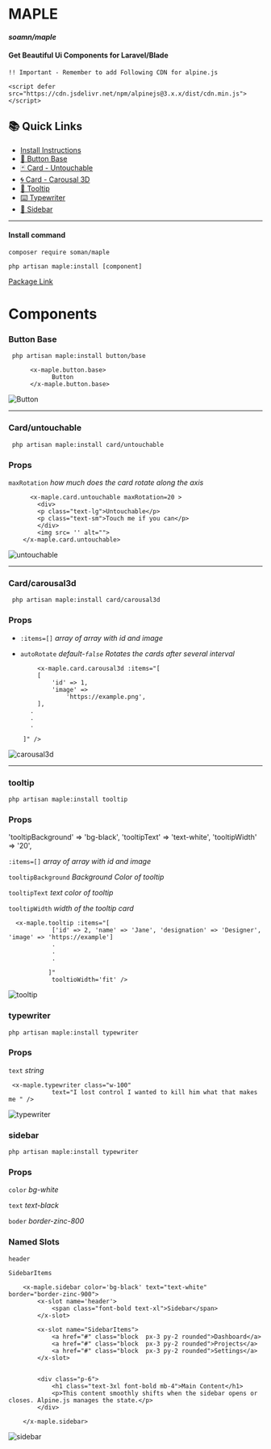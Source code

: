 # MAPLE

#### _soamn/maple_

#### Get Beautiful Ui Components for Laravel/Blade

`!! Important - Remember to add Following CDN for alpine.js `

`<script defer src="https://cdn.jsdelivr.net/npm/alpinejs@3.x.x/dist/cdn.min.js"></script>`

## 📚 Quick Links

- [Install Instructions](#install-instructions)
- [🔘 Button Base](#button-base)
- [🃏 Card - Untouchable](#carduntouchable)
- [🌀 Card - Carousal 3D](#cardcarousal3d)
- [💬 Tooltip](#tooltip)
- [⌨️ Typewriter](#typewriter)
- [📁 Sidebar](#sidebar)

---

#### Install command

`composer require soman/maple`

`php artisan maple:install [component]`

[Package Link](https://packagist.org/packages/soamn/maple)

# Components

### Button Base

` php artisan maple:install button/base`

```
      <x-maple.button.base>
            Button
      </x-maple.button.base>
```

![Button](https://raw.githubusercontent.com/soamn/maple/main/assets/image.png)

---

### Card/untouchable

` php artisan maple:install card/untouchable`

### Props

`maxRotation`
_how much does the card rotate along the axis_

```
      <x-maple.card.untouchable maxRotation=20 >
        <div>
        <p class="text-lg">Untouchable</p>
        <p class="text-sm">Touch me if you can</p>
        </div>
        <img src= '' alt="">
    </x-maple.card.untouchable>

```

![untouchable](https://raw.githubusercontent.com/soamn/maple/main/assets/image-1.png)

---

### Card/carousal3d

` php artisan maple:install card/carousal3d`

### Props

- `:items=[]`
  _array of array with id and image_

- `autoRotate` _default-`false` Rotates the cards after several interval_

```
        <x-maple.card.carousal3d :items="[
        [
            'id' => 1,
            'image' =>
                'https://example.png',
        ],
      .
      .
      .

    ]" />

```

![carousal3d](https://raw.githubusercontent.com/soamn/maple/main/assets/image-2.png)

---

### tooltip

`php artisan maple:install tooltip`

### Props

'tooltipBackground' => 'bg-black',
'tooltipText' => 'text-white',
'tooltipWidth' => '20',

`:items=[]` _array of array with id and image_

`tooltipBackground` _Background Color of tooltip_

`tooltipText` _text color of tooltip_

`tooltipWidth` _width of the tooltip card_

```
  <x-maple.tooltip :items="[
            ['id' => 2, 'name' => 'Jane', 'designation' => 'Designer', 'image' => 'https://example']
            .
            .
            .

           ]"
            tooltioWidth='fit' />

```

![tooltip](https://raw.githubusercontent.com/soamn/maple/main/assets/image-3.png)

### typewriter

`php artisan maple:install typewriter`

### Props

`text` _string_

```
 <x-maple.typewriter class="w-100"
            text="I lost control I wanted to kill him what that makes me " />

```

![typewriter](https://raw.githubusercontent.com/soamn/maple/main/assets/image-4.png)

### sidebar

`php artisan maple:install typewriter`

### Props

`color` _bg-white_

`text` _text-black_

`boder` _border-zinc-800_

### Named Slots

`header`

`SidebarItems`

```
    <x-maple.sidebar color='bg-black' text="text-white" border="border-zinc-900">
        <x-slot name='header'>
            <span class="font-bold text-xl">Sidebar</span>
        </x-slot>

        <x-slot name="SidebarItems">
            <a href="#" class="block  px-3 py-2 rounded">Dashboard</a>
            <a href="#" class="block  px-3 py-2 rounded">Projects</a>
            <a href="#" class="block  px-3 py-2 rounded">Settings</a>
        </x-slot>


        <div class="p-6">
            <h1 class="text-3xl font-bold mb-4">Main Content</h1>
            <p>This content smoothly shifts when the sidebar opens or closes. Alpine.js manages the state.</p>
        </div>

    </x-maple.sidebar>
```

![sidebar](https://raw.githubusercontent.com/soamn/maple/main/assets/image-5.png)
